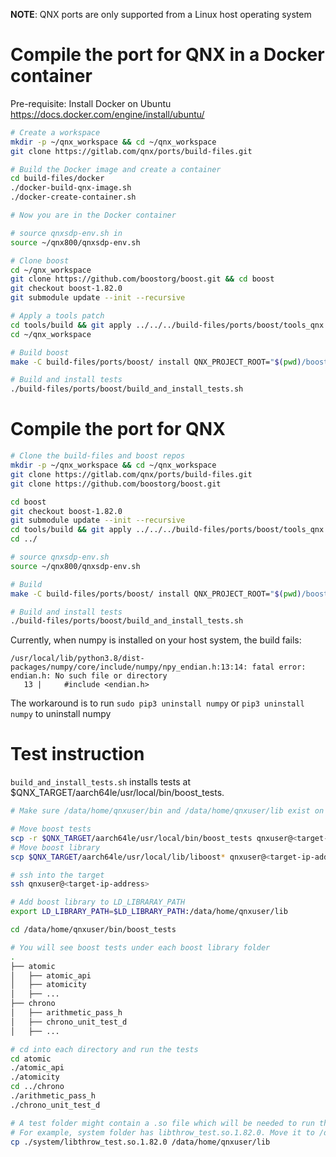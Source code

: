 **NOTE**: QNX ports are only supported from a Linux host operating system

# Compile the port for QNX in a Docker container

Pre-requisite: Install Docker on Ubuntu https://docs.docker.com/engine/install/ubuntu/
```bash
# Create a workspace
mkdir -p ~/qnx_workspace && cd ~/qnx_workspace
git clone https://gitlab.com/qnx/ports/build-files.git

# Build the Docker image and create a container
cd build-files/docker
./docker-build-qnx-image.sh
./docker-create-container.sh

# Now you are in the Docker container

# source qnxsdp-env.sh in
source ~/qnx800/qnxsdp-env.sh

# Clone boost
cd ~/qnx_workspace
git clone https://github.com/boostorg/boost.git && cd boost
git checkout boost-1.82.0
git submodule update --init --recursive

# Apply a tools patch
cd tools/build && git apply ../../../build-files/ports/boost/tools_qnx.patch
cd ~/qnx_workspace

# Build boost
make -C build-files/ports/boost/ install QNX_PROJECT_ROOT="$(pwd)/boost" -j$(nproc)

# Build and install tests
./build-files/ports/boost/build_and_install_tests.sh
```

# Compile the port for QNX
```bash
# Clone the build-files and boost repos
mkdir -p ~/qnx_workspace && cd ~/qnx_workspace
git clone https://gitlab.com/qnx/ports/build-files.git
git clone https://github.com/boostorg/boost.git

cd boost
git checkout boost-1.82.0
git submodule update --init --recursive
cd tools/build && git apply ../../../build-files/ports/boost/tools_qnx.patch && cd -
cd ../

# source qnxsdp-env.sh
source ~/qnx800/qnxsdp-env.sh

# Build
make -C build-files/ports/boost/ install QNX_PROJECT_ROOT="$(pwd)/boost" -j$(nproc)

# Build and install tests
./build-files/ports/boost/build_and_install_tests.sh
```

Currently, when numpy is installed on your host system, the build fails:

```console
/usr/local/lib/python3.8/dist-packages/numpy/core/include/numpy/npy_endian.h:13:14: fatal error: endian.h: No such file or directory
   13 |     #include <endian.h>
```

The workaround is to run `sudo pip3 uninstall numpy` or `pip3 uninstall numpy` to uninstall numpy

# Test instruction

`build_and_install_tests.sh` installs tests at $QNX_TARGET/aarch64le/usr/local/bin/boost_tests.

```bash
# Make sure /data/home/qnxuser/bin and /data/home/qnxuser/lib exist on your target

# Move boost tests
scp -r $QNX_TARGET/aarch64le/usr/local/bin/boost_tests qnxuser@<target-ip-address>:/data/home/qnxuser/bin
# Move boost library
scp $QNX_TARGET/aarch64le/usr/local/lib/liboost* qnxuser@<target-ip-address>:/data/home/qnxuser/lib

# ssh into the target
ssh qnxuser@<target-ip-address>

# Add boost library to LD_LIBRARAY_PATH
export LD_LIBRARY_PATH=$LD_LIBRARY_PATH:/data/home/qnxuser/lib

cd /data/home/qnxuser/bin/boost_tests

# You will see boost tests under each boost library folder
.
├── atomic
│   ├── atomic_api
│   ├── atomicity
│   ├── ...
├── chrono
│   ├── arithmetic_pass_h
│   ├── chrono_unit_test_d
│   ├── ...

# cd into each directory and run the tests
cd atomic
./atomic_api
./atomicity
cd ../chrono
./arithmetic_pass_h
./chrono_unit_test_d

# A test folder might contain a .so file which will be needed to run the tests.
# For example, system folder has libthrow_test.so.1.82.0. Move it to /data/home/qnxuser/lib
cp ./system/libthrow_test.so.1.82.0 /data/home/qnxuser/lib
```
